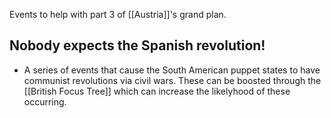 Events to help with part 3 of [[Austria]]'s grand plan.

## Nobody expects the Spanish revolution!
* A series of events that cause the South American puppet states to have communist revolutions via civil wars. These can be boosted through the [[British Focus Tree]] which can increase the likelyhood of these occurring.